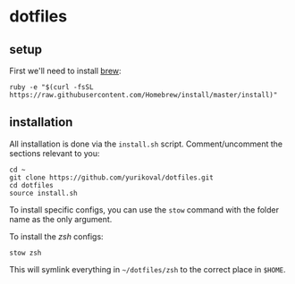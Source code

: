 # dotfiles

## setup

First we'll need to install [brew](http://brew.sh/):

```
ruby -e "$(curl -fsSL https://raw.githubusercontent.com/Homebrew/install/master/install)"
```

## installation

All installation is done via the `install.sh` script. Comment/uncomment the sections relevant to you:

```
cd ~
git clone https://github.com/yurikoval/dotfiles.git
cd dotfiles
source install.sh
```

To install specific configs, you can use the `stow` command with the folder name as the only argument.

To install the *zsh* configs:

```
stow zsh
```

This will symlink everything in `~/dotfiles/zsh` to the correct place in `$HOME`.
